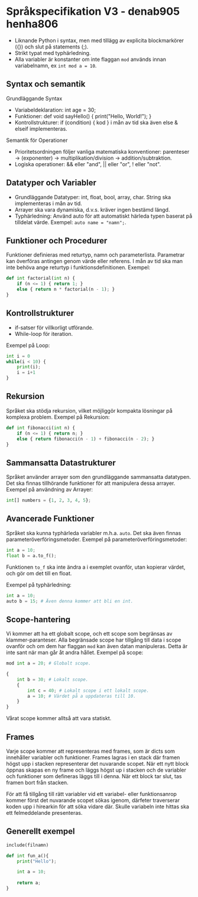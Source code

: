 # Språkspecifikation V3 - denab905 henha806
- Liknande Python i syntax, men med tillägg av explicita blockmarkörer ({}) och slut på statements (;).
- Strikt typat med typhärledning.
- Alla variabler är konstanter om inte flaggan `mod` används innan variabelnamn, ex `int mod a = 10`.

## Syntax och semantik
Grundläggande Syntax
- Variabeldeklaration: int age = 30;
- Funktioner: def void sayHello() { print("Hello, World!"); }
- Kontrollstrukturer: if (condition) { kod } i mån av tid ska även else & elseif implementeras.

Semantik för Operationer
- Prioritetsordningen följer vanliga matematiska konventioner: parenteser -> (exponenter) -> multiplikation/division -> addition/subtraktion.
- Logiska operationer: && eller "and", || eller "or", ! eller "not".

## Datatyper och Variabler
- Grundläggande Datatyper: int, float, bool, array, char. String ska implementeras i mån av tid.
- Arrayer ska vara dynamiska, d.v.s. kräver ingen bestämd längd.
- Typhärledning: Använd auto för att automatiskt härleda typen baserat på tilldelat värde. Exempel: `auto name = "namn";`.

## Funktioner och Procedurer
Funktioner definieras med returtyp, namn och parameterlista. Parametrar kan överföras antingen genom värde eller referens. I mån av tid ska man inte behöva ange returtyp i funktionsdefinitionen. <!-- Ska vara språkbestämt -->
Exempel:

``` python
def int factorial(int n) {
    if (n <= 1) { return 1; }
    else { return n * factorial(n - 1); }
}
```

## Kontrollstrukturer
- if-satser för villkorligt utförande.
- While-loop för iteration.

Exempel på Loop:

``` python
int i = 0
while(i < 10) {
    print(i);
    i = i+1
}
```

## Rekursion
Språket ska stödja rekursion, vilket möjliggör kompakta lösningar på komplexa problem.
Exempel på Rekursion:

``` python
def int fibonacci(int n) {
    if (n <= 1) { return n; }
    else { return fibonacci(n - 1) + fibonacci(n - 2); }
}
```

## Sammansatta Datastrukturer
Språket använder arrayer som den grundläggande sammansatta datatypen. Det ska finnas tillhörande funktioner för att manipulera dessa arrayer.
Exempel på användning av Arrayer:

``` python
int[] numbers = {1, 2, 3, 4, 5};
```

## Avancerade Funktioner
Språket ska kunna typhärleda variabler m.h.a. `auto`. Det ska även finnas parameteröverföringsmetoder.
Exempel på parameteröverföringsmetoder:
``` python
int a = 10;
float b = a.to_f();
```
Funktionen `to_f` ska inte ändra a i exemplet ovanför, utan kopierar värdet, och gör om det till en float.

Exempel på typhärledning:
``` python
int a = 10; 
auto b = 15; # Även denna kommer att bli en int.
```

## Scope-hantering
Vi kommer att ha ett globalt scope, och ett scope som begränsas av klammer-paranteser. Alla begränsade scope har tillgång till data i scope ovanför och om dem har flaggan `mod` kan även datan manipuleras. Detta är inte sant när man går åt andra hållet.
Exempel på scope:
``` python
mod int a = 20; # Globalt scope.

{
    int b = 30; # Lokalt scope.
    {
        int c = 40; # Lokalt scope i ett lokalt scope.
        a = 10; # Värdet på a uppdateras till 10.
    }
}
```
Vårat scope kommer alltså att vara statiskt.

## Frames
Varje scope kommer att representeras med frames, som är dicts som innehåller variabler och funktioner.
Frames lagras i en stack där framen högst upp i stacken representerar det nuvarande scopet.
När ett nytt block öppnas skapas en ny frame och läggs högst up i stacken och de variabler och funktioner som defineras läggs till i denna.
När ett block tar slut, tas framen bort från stacken.

För att få tillgång till rätt variabler vid ett variabel- eller funktionsanrop kommer först det nuvarande scopet sökas igenom, därfeter traverserar koden upp i hirearkin för att söka vidare där. Skulle variabeln inte hittas ska ett felmeddelande presenteras.

## Generellt exempel
``` python
include(filnamn)

def int fun_a(){
	print("Hello");

	int a = 10;
	
	return a;
}
```
